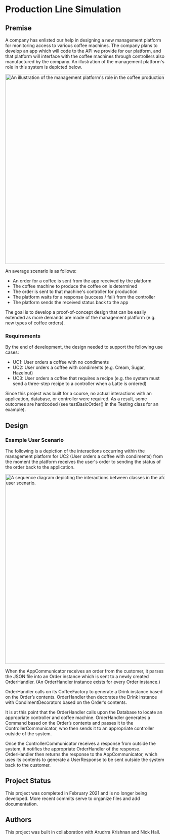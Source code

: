 # Production Line Simulation

## Premise

A company has enlisted our help in designing a new management platform for monitoring access to various coffee machines. The company plans to develop an app which will code to the API we provide for our platform, and that platform will interface with the coffee machines through controllers also manufactured by the company. An illustration of the management platform's role in this system is depicted below.

<img src="https://user-images.githubusercontent.com/42819832/116945920-cfdd3100-ac46-11eb-96f2-824cc5fe2897.png" alt="An illustration of the management platform's role in the coffee production system." width="600"/>


An average scenario is as follows:
- An order for a coffee is sent from the app received by the platform
- The coffee machine to produce the coffee on is determined
- The order is sent to that machine's controller for production
- The platform waits for a response (success / fail) from the controller
- The platform sends the received status back to the app

The goal is to develop a proof-of-concept design that can be easily extended as more demands are made of the management platform (e.g. new types of coffee orders).

### Requirements

By the end of development, the design needed to support the following use cases:
- UC1: User orders a coffee with no condiments
- UC2: User orders a coffee with condiments (e.g. Cream, Sugar, Hazelnut)
- UC3: User orders a coffee that requires a recipe (e.g. the system must send a three-step recipe to a controller when a Latte is ordered)

Since this project was built for a course, no actual interactions with an application, database, or controller were required. As a result, some outcomes are hardcoded (see testBasicOrder() in the Testing class for an example).

## Design

### Example User Scenario

The following is a depiction of the interactions occurring within the management platform for UC2 (User orders a coffee with condiments) from the moment the platform receives the user's order to sending the status of the order back to the application.

<img src="https://user-images.githubusercontent.com/42819832/117229117-609f4280-ade8-11eb-844e-b60fcf84014b.png" alt="A sequence diagram depicting the interactions between classes in the aforementioned user scenario." width="600"/>

When the AppCommunicator receives an order from the customer, it parses the JSON file into an Order instance which is sent to a newly created OrderHandler. (An OrderHandler instance exists for every Order instance.)

OrderHandler calls on its CoffeeFactory to generate a Drink instance based on the Order’s contents. OrderHandler then decorates the Drink instance with CondimentDecorators based on the Order’s contents.

It is at this point that the OrderHandler calls upon the Database to locate an appropriate controller and coffee machine. OrderHandler generates a Command based on the Order’s contents and passes it to the ControllerCommunicator, who then sends it to an appropriate controller outside of the system.

Once the ControllerCommunicator receives a response from outside the system, it notifies the appropriate OrderHandler of the response. OrderHandler then returns the response to the AppCommunicator, which uses its contents to generate a UserResponse to be sent outside the system back to the customer.

## Project Status
This project was completed in February 2021 and is no longer being developed. More recent commits serve to organize files and add documentation.

## Authors
This project was built in collaboration with Arudrra Krishnan and Nick Hall.
